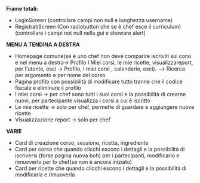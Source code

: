 **Frame totali:**

* LoginScreen (controllare campi non null e lunghezza username)
* RegistratiScreen (Con radiobutton che se è chef esce il curriculum) (controllare i campi not null nella gui e showare alert) 





**MENU A TENDINA A DESTRA**

* Homepage comune(se è uno chef non deve comparire iscriviti sui corsi e nel menu a destra-> Profilo I Miei corsi, le mie ricette, visualizzareport, per l'utente, esci -> Profilo, I miei corsi , calendario, esci). --> Ricerca per argomento e per nome del corso 
* Pagina profilo con possibilità di modificare tutto tranne che il codice fiscale e eliminare il profilo
* I miei corsi -> per chef sono tutti i suoi corsi e la possibilità di crearne nuovi, per partecipante visualizza i corsi a cui è iscritto
* Le mie ricette -> solo per chef, permette di guardare e aggiungere nuove ricette
* Visualizzazione report -> solo per chef 





**VARIE** 

* Card di creazione corso, sessione, ricetta, ingrediente
* Card per corso che quando clicchi escono i dettagli e la possibilità di iscriversi (forse pagina nuova boh) per i partecipanti, modificarlo e rimuoverlo per lo chef(se non è ancora iniziato) 
* Card per ricette che quando clicchi escono i dettagli e la possibilità di modificarla e rimuoverla





